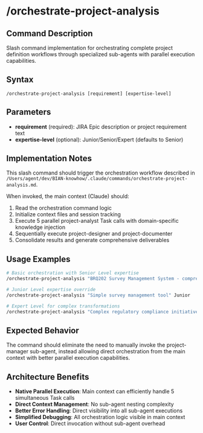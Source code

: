 # /orchestrate-project-analysis

## Command Description
Slash command implementation for orchestrating complete project definition workflows through specialized sub-agents with parallel execution capabilities.

## Syntax
```
/orchestrate-project-analysis [requirement] [expertise-level]
```

## Parameters
- **requirement** (required): JIRA Epic description or project requirement text
- **expertise-level** (optional): Junior/Senior/Expert (defaults to Senior)

## Implementation Notes

This slash command should trigger the orchestration workflow described in `/Users/agent/dev/BIAN-knowhow/.claude/commands/orchestrate-project-analysis.md`.

When invoked, the main context (Claude) should:

1. Read the orchestration command logic
2. Initialize context files and session tracking
3. Execute 5 parallel project-analyst Task calls with domain-specific knowledge injection
4. Sequentially execute project-designer and project-documenter
5. Consolidate results and generate comprehensive deliverables

## Usage Examples

```bash
# Basic orchestration with Senior Level expertise
/orchestrate-project-analysis "BRQ202 Survey Management System - comprehensive application for managing survey templates, versioning, and role-based access"

# Junior Level expertise override
/orchestrate-project-analysis "Simple survey management tool" Junior

# Expert Level for complex transformations
/orchestrate-project-analysis "Complex regulatory compliance initiative" Expert
```

## Expected Behavior

The command should eliminate the need to manually invoke the project-manager sub-agent, instead allowing direct orchestration from the main context with better parallel execution capabilities.

## Architecture Benefits

- **Native Parallel Execution**: Main context can efficiently handle 5 simultaneous Task calls
- **Direct Context Management**: No sub-agent nesting complexity
- **Better Error Handling**: Direct visibility into all sub-agent executions
- **Simplified Debugging**: All orchestration logic visible in main context
- **User Control**: Direct invocation without sub-agent overhead